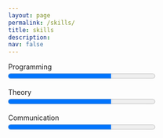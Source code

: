 ```yaml
---
layout: page
permalink: /skills/
title: skills
description: 
nav: false
---
```


<p style="align-items:center;">
    <label for="file" style="align-items:center;">Programming</label><br>
    <progress max="100" value="70" style="width: 300px; height: 21px;">  </progress>
</p>
<p style="align-items:center;">
    <label for="file" style="align-items:center;">Theory</label><br>
    <progress max="100" value="70" style="width: 300px; height: 21px;">  </progress>
</p>
<p style="align-items:center;">
    <label for="file" style="align-items:center;">Communication</label><br>
    <progress max="100" value="70" style="width: 300px; height: 21px;">  </progress>
</p>